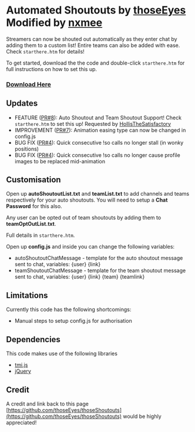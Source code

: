 # Automated Shoutouts by [thoseEyes](https://twitch.tv/thoseeyes) Modified by [nxmee](https://twitch.tv/nxmee)
Streamers can now be shouted out automatically as they enter chat by adding them to a custom list! Entire teams can also be added with ease. Check `starthere.htm` for details!

To get started, download the the code and double-click `starthere.htm` for full instructions on how to set this up.

### [Download Here](https://github.com/Nxmee/thoseShoutouts/releases/download/v1.0.1/thoseShoutouts.zip)

## Updates
- FEATURE ([PR#8](https://github.com/thoseEyes/thoseShoutouts/pull/8)): Auto Shoutout and Team Shoutout Support! Check `starthere.htm` to set this up! Requested by [HollisTheSatisfactory](https://twitch.tv/HollisTheSatisfactory)
- IMPROVEMENT ([PR#7](https://github.com/thoseEyes/thoseShoutouts/pull/7)): Animation easing type can now be changed in config.js
- BUG FIX ([PR#4](https://github.com/thoseEyes/thoseShoutouts/pull/4)): Quick consecutive !so calls no longer stall (in wonky positions)
- BUG FIX ([PR#4](https://github.com/thoseEyes/thoseShoutouts/pull/4)): Quick consecutive !so calls no longer cause profile images to be replaced mid-animation

## Customisation

Open up **autoShoutoutList.txt** and **teamList.txt** to add channels and teams respectively for your auto shoutouts. You will need to setup a **Chat Password** for this also.

Any user can be opted out of team shoutouts by adding them to **teamOptOutList.txt**.

Full details in `starthere.htm`.

Open up **config.js** and inside you can change the following variables:
- autoShoutoutChatMessage - template for the auto shoutout message sent to chat, variables: {user} {link}
- teamShoutoutChatMessage - template for the team shoutout message sent to chat, variables: {user} {link} {team} {teamlink}

## Limitations
Currently this code has the following shortcomings:
- Manual steps to setup config.js for authorisation

## Dependencies 
This code makes use of the following libraries

- [tmi.js](https://github.com/tmijs/tmi.js)
- [jQuery](http://jquery.com/)


## Credit
A credit and link back to this page [https://github.com/thoseEyes/thoseShoutouts](https://github.com/thoseEyes/thoseShoutouts) would be highly appreciated!
